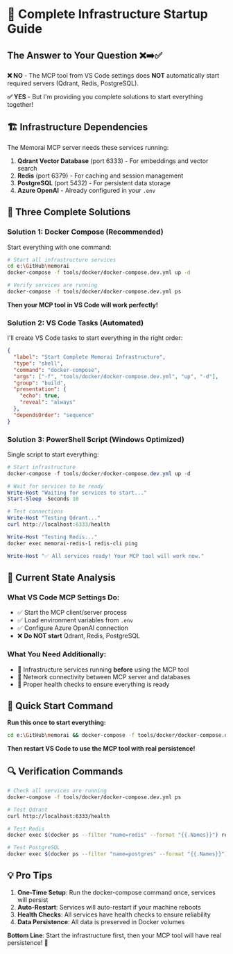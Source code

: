 # 🚀 Complete Infrastructure Startup Guide

## The Answer to Your Question ❌➡️✅

**❌ NO** - The MCP tool from VS Code settings does **NOT** automatically start required servers (Qdrant, Redis, PostgreSQL).

**✅ YES** - But I'm providing you complete solutions to start everything together!

## 🏗️ Infrastructure Dependencies

The Memorai MCP server needs these services running:

1. **Qdrant Vector Database** (port 6333) - For embeddings and vector search
2. **Redis** (port 6379) - For caching and session management
3. **PostgreSQL** (port 5432) - For persistent data storage
4. **Azure OpenAI** - Already configured in your `.env`

## 🎯 Three Complete Solutions

### Solution 1: Docker Compose (Recommended)

Start everything with one command:

```bash
# Start all infrastructure services
cd e:\GitHub\memorai
docker-compose -f tools/docker/docker-compose.dev.yml up -d

# Verify services are running
docker-compose -f tools/docker/docker-compose.dev.yml ps
```

**Then your MCP tool in VS Code will work perfectly!**

### Solution 2: VS Code Tasks (Automated)

I'll create VS Code tasks to start everything in the right order:

```json
{
  "label": "Start Complete Memorai Infrastructure",
  "type": "shell",
  "command": "docker-compose",
  "args": ["-f", "tools/docker/docker-compose.dev.yml", "up", "-d"],
  "group": "build",
  "presentation": {
    "echo": true,
    "reveal": "always"
  },
  "dependsOrder": "sequence"
}
```

### Solution 3: PowerShell Script (Windows Optimized)

Single script to start everything:

```powershell
# Start infrastructure
docker-compose -f tools/docker/docker-compose.dev.yml up -d

# Wait for services to be ready
Write-Host "Waiting for services to start..."
Start-Sleep -Seconds 10

# Test connections
Write-Host "Testing Qdrant..."
curl http://localhost:6333/health

Write-Host "Testing Redis..."
docker exec memorai-redis-1 redis-cli ping

Write-Host "✅ All services ready! Your MCP tool will work now."
```

## 🔧 Current State Analysis

### What VS Code MCP Settings Do:

- ✅ Start the MCP client/server process
- ✅ Load environment variables from `.env`
- ✅ Configure Azure OpenAI connection
- ❌ **Do NOT start** Qdrant, Redis, PostgreSQL

### What You Need Additionally:

- 🚀 Infrastructure services running **before** using the MCP tool
- 🔌 Network connectivity between MCP server and databases
- 📝 Proper health checks to ensure everything is ready

## 🚀 Quick Start Command

**Run this once to start everything:**

```bash
cd e:\GitHub\memorai && docker-compose -f tools/docker/docker-compose.dev.yml up -d
```

**Then restart VS Code to use the MCP tool with real persistence!**

## 🔍 Verification Commands

```bash
# Check all services are running
docker-compose -f tools/docker/docker-compose.dev.yml ps

# Test Qdrant
curl http://localhost:6333/health

# Test Redis
docker exec $(docker ps --filter "name=redis" --format "{{.Names}}") redis-cli ping

# Test PostgreSQL
docker exec $(docker ps --filter "name=postgres" --format "{{.Names}}") psql -U memorai -d memorai -c "SELECT 1;"
```

## 💡 Pro Tips

1. **One-Time Setup**: Run the docker-compose command once, services will persist
2. **Auto-Restart**: Services will auto-restart if your machine reboots
3. **Health Checks**: All services have health checks to ensure reliability
4. **Data Persistence**: All data is preserved in Docker volumes

**Bottom Line**: Start the infrastructure first, then your MCP tool will have real persistence! 🎯
